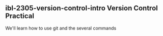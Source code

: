 ## ibl-2305-version-control-intro Version Control Practical

We'll learn how to use git and the several commands

